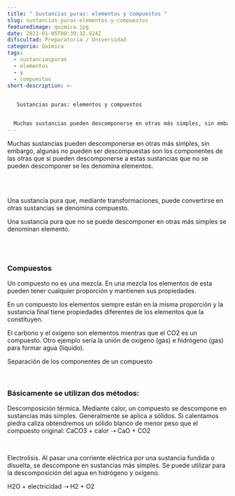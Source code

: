 ```yaml
---
title: " Sustancias puras: elementos y compuestos "
slug: sustancias-puras-elementos-y-compuestos
featuredimage: quimica.jpg
date: 2021-01-05T00:39:32.924Z
dificultad: Preparatoria / Universidad
categoria: Química
tags:
  - sustanciaspuras
  - elementos
  - y
  - compuestos
short-description: >-
  

   Sustancias puras: elementos y compuestos 


  Muchas sustancias pueden descomponerse en otras más simples, sin embargo, algunas no pueden ser descompuestas son los componentes
---
```

Muchas sustancias pueden descomponerse en otras más simples, sin embargo, algunas no pueden ser descompuestas son los componentes de las otras que sí pueden descomponerse a estas sustancias que no se pueden descomponer se les denomina elementos.

</br></br>

Una sustancia pura que, mediante transformaciones, puede convertirse en otras sustancias se denomina compuesto.

Una sustancia pura que no se puede descomponer en otras más simples se denominan elemento.

</br></br>

### Compuestos

Un compuesto no es una mezcla. En una mezcla los elementos de esta pueden tener cualquier proporción y mantienen sus propiedades.

En un compuesto los elementos siempre están en la misma proporción y la sustancia final tiene propiedades diferentes de los elementos que la constituyen.

El carbono y el oxígeno son elementos mientras que el CO2 es un compuesto. Otro ejemplo sería la unión de oxígeno (gas) e hidrógeno (gas) para formar agua (líquido).

Separación de los componentes de un compuesto

</br>

### Básicamente se utilizan dos métodos:

Descomposición térmica. Mediante calor, un compuesto se descompone en sustancias más simples. Generalmente se aplica a sólidos. Si calentamos piedra caliza obtendremos un sólido blanco de menor peso que el compuesto original: CaCO3 + calor ⇢ CaO + CO2

</br>

Electrolisis. Al pasar una corriente eléctrica por una sustancia fundida o disuelta, se descompone en sustancias más simples. Se puede utilizar para la descomposición del agua en hidrógeno y oxígeno.

H2O + electricidad ⇢ H2 + O2